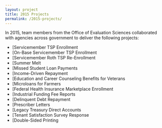 ```yaml
---
layout: project
title: 2015 Projects
permalink: /2015-projects/
---
```


In 2015, team members from the Office of Evaluation Sciences collaborated with agencies across government to deliver the following projects:

- [Servicemember TSP Enrollment
- [On-Base Servicemember TSP Enrollment
- [Servicemember Roth TSP Re-Enrollment 
- [Summer Melt 
- [Missed Student Loan Payments 
- [Income-Driven Repayment 
- [Education and Career Counseling Benefits for Veterans
- [Microloans for Farmers 
- [Federal Health Insurance Marketplace Enrollment 
- [Industrial Funding Fee Reports 
- [Delinquent Debt Repayment 
- [Prescriber Letters 
- [Legacy Treasury Direct Accounts 
- [Tenant Satisfaction Survey Response
- [Double-Sided Printing






<br>
